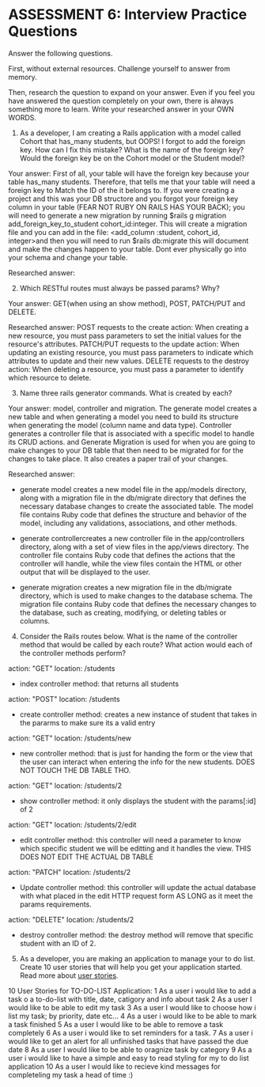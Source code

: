 # ASSESSMENT 6: Interview Practice Questions

Answer the following questions.

First, without external resources. Challenge yourself to answer from memory.

Then, research the question to expand on your answer. Even if you feel you have answered the question completely on your own, there is always something more to learn. Write your researched answer in your OWN WORDS.

1. As a developer, I am creating a Rails application with a model called Cohort that has_many students, but OOPS! I forgot to add the foreign key. How can I fix this mistake? What is the name of the foreign key? Would the foreign key be on the Cohort model or the Student model?

Your answer: First of all, your <Student> table will have the foreign key because your <Cohort> table has_many students. Therefore, that tells me that your <Student> table will need a foreign key to Match the ID of the <Cohort> it belongs to. If you were creating a project and this was your DB structore and you forgot your foreign key column in your <Student> table (FEAR NOT RUBY ON RAILS HAS YOUR BACK); you will need to generate a new migration by running $rails g migration add_foreign_key_to_student cohort_id:integer. This will create a migration file and you can add in the file: <add_column :student, cohort_id, integer>and then you will need to run $rails db:migrate this will document and make the changes happen to your <Student> table. Dont ever physically go into your schema and change your table.

Researched answer:

2. Which RESTful routes must always be passed params? Why?

Your answer: GET(when using an show method), POST, PATCH/PUT and DELETE.

Researched answer: POST requests to the create action: When creating a new resource, you must pass parameters to set the initial values for the resource's attributes. PATCH/PUT requests to the update action: When updating an existing resource, you must pass parameters to indicate which attributes to update and their new values. DELETE requests to the destroy action: When deleting a resource, you must pass a parameter to identify which resource to delete.

3. Name three rails generator commands. What is created by each?

Your answer: model, controller and migration. The generate model creates a new table and when generating a model you need to build its structure when generating the model (column name and data type). Controller generates a controller file that is associated with a specific model to handle its CRUD actions. and Generate Migration is used for when you are going to make changes to your DB table that then need to be migrated for for the changes to take place. It also creates a paper trail of your changes.

Researched answer:
- generate model creates a new model file in the app/models directory, along with a migration file in the db/migrate directory that defines the necessary database changes to create the associated table. The model file contains Ruby code that defines the structure and behavior of the model, including any validations, associations, and other methods.

- generate controllercreates a new controller file in the app/controllers directory, along with a set of view files in the app/views directory. The controller file contains Ruby code that defines the actions that the controller will handle, while the view files contain the HTML or other output that will be displayed to the user.

- generate migration creates a new migration file in the db/migrate directory, which is used to make changes to the database schema. The migration file contains Ruby code that defines the necessary changes to the database, such as creating, modifying, or deleting tables or columns.

4. Consider the Rails routes below. What is the name of the controller method that would be called by each route? What action would each of the controller methods perform?

action: "GET" location: /students 
- index controller method: that returns all students 

action: "POST" location: /students
- create controller method: creates a new instance of student that takes in the pararms to make sure its a valid entry

action: "GET" location: /students/new
- new controller method: that is just for handing the form or the view that the user can interact when entering the info for the new students. DOES NOT TOUCH THE DB TABLE THO.

action: "GET" location: /students/2
- show controller method: it only displays the student with the params[:id] of 2

action: "GET" location: /students/2/edit
 - edit controller method: this controller will need a parameter to know which specific student we will be editting and it handles the view. THIS DOES NOT EDIT THE ACTUAL DB TABLE

action: "PATCH" location: /students/2
- Update controller method: this controller will update the actual database with what placed in the edit HTTP request form AS LONG as it meet the params requirements.

action: "DELETE" location: /students/2
- destroy controller method: the destroy method will remove that specific student with an ID of 2.

5. As a developer, you are making an application to manage your to do list. Create 10 user stories that will help you get your application started. Read more about [user stories](https://www.atlassian.com/agile/project-management/user-stories).

10 User Stories for TO-DO-LIST Application:
1 As a user i would like to add a task o a to-do-list with title, date, catigory and info about task
2 As a user I would like to be able to edit my task
3 As a user I would like to choose how i list my task; by priority, date etc...
4 As a user i would like to be able to mark a task finished
5 As a user I would like to be able to remove a task completely 
6 As a user i would like to set reminders for a task.
7 As a user i would like to get an alert for all unfinished tasks that have passed the due date
8 As a user I would like to be able to oragnize task by category
9 As a user i would like to have a simple and easy to read styling for my to do list application
10 As a user I would like to recieve kind messages for completeling my task a head of time :) 
